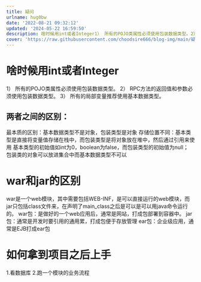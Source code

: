 ```yaml
---
title: 疑问
urlname: hug0bw
date: '2022-08-21 09:32:12'
updated: '2024-05-22 16:59:50'
description: 啥时候用int或者Integer1） 所有的POJO类属性必须使用包装数据类型。2） RPC方法的返回值和参数必须使用包装数据类型。3） 所有的局部变量推荐使用基本数据类型。两者之间的区别：最本质的区别：基本数据类型不是对象，包装类型是对象存储位置不同：基本类型是直接将变量值存储在栈中，而包装...
cover: 'https://raw.githubusercontent.com/choodsire666/blog-img/main/疑问/cover.jpg'
---
```

# 啥时候用int或者Integer
1） 所有的POJO类属性必须使用包装数据类型。
2） RPC方法的返回值和参数必须使用包装数据类型。
3） 所有的局部变量推荐使用基本数据类型。
## 两者之间的区别：
最本质的区别：基本数据类型不是对象，包装类型是对象
存储位置不同：基本类型是直接将变量值存储在栈中，而包装类型是将对象放在堆中，然后通过引用来使用
基本类型的初始值如int为0，boolean为false，而包装类型的初始值为null；
包装类的对象可以放进集合中而基本数据类型不可以
# war和jar的区别
war是一个web模块，其中需要包括WEB-INF，是可以直接运行的web模块，而jar只包括class文件来，在声明了main_class之后是可以是可以用java命令运行的。 
war包：是做好的一个web应用后，通常是网站，打成包部署到容器中。
jar包：通常是开发时要引用的通用累，打成包便于存放管理
ear包：企业级应用，通常是EJB打成ear包
# 如何拿到项目之后上手
1.看数据库
2.跑一个模块的业务流程

